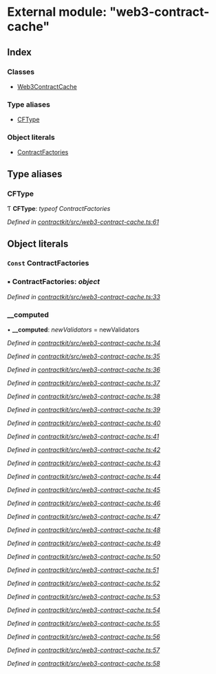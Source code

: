 # External module: "web3-contract-cache"

## Index

### Classes

* [Web3ContractCache](../classes/_web3_contract_cache_.web3contractcache.md)

### Type aliases

* [CFType](_web3_contract_cache_.md#cftype)

### Object literals

* [ContractFactories](_web3_contract_cache_.md#const-contractfactories)

## Type aliases

###  CFType

Ƭ **CFType**: *typeof ContractFactories*

*Defined in [contractkit/src/web3-contract-cache.ts:61](https://github.com/celo-org/celo-monorepo/blob/master/packages/contractkit/src/web3-contract-cache.ts#L61)*

## Object literals

### `Const` ContractFactories

### ▪ **ContractFactories**: *object*

*Defined in [contractkit/src/web3-contract-cache.ts:33](https://github.com/celo-org/celo-monorepo/blob/master/packages/contractkit/src/web3-contract-cache.ts#L33)*

###  __computed

• **__computed**: *newValidators* = newValidators

*Defined in [contractkit/src/web3-contract-cache.ts:34](https://github.com/celo-org/celo-monorepo/blob/master/packages/contractkit/src/web3-contract-cache.ts#L34)*

*Defined in [contractkit/src/web3-contract-cache.ts:35](https://github.com/celo-org/celo-monorepo/blob/master/packages/contractkit/src/web3-contract-cache.ts#L35)*

*Defined in [contractkit/src/web3-contract-cache.ts:36](https://github.com/celo-org/celo-monorepo/blob/master/packages/contractkit/src/web3-contract-cache.ts#L36)*

*Defined in [contractkit/src/web3-contract-cache.ts:37](https://github.com/celo-org/celo-monorepo/blob/master/packages/contractkit/src/web3-contract-cache.ts#L37)*

*Defined in [contractkit/src/web3-contract-cache.ts:38](https://github.com/celo-org/celo-monorepo/blob/master/packages/contractkit/src/web3-contract-cache.ts#L38)*

*Defined in [contractkit/src/web3-contract-cache.ts:39](https://github.com/celo-org/celo-monorepo/blob/master/packages/contractkit/src/web3-contract-cache.ts#L39)*

*Defined in [contractkit/src/web3-contract-cache.ts:40](https://github.com/celo-org/celo-monorepo/blob/master/packages/contractkit/src/web3-contract-cache.ts#L40)*

*Defined in [contractkit/src/web3-contract-cache.ts:41](https://github.com/celo-org/celo-monorepo/blob/master/packages/contractkit/src/web3-contract-cache.ts#L41)*

*Defined in [contractkit/src/web3-contract-cache.ts:42](https://github.com/celo-org/celo-monorepo/blob/master/packages/contractkit/src/web3-contract-cache.ts#L42)*

*Defined in [contractkit/src/web3-contract-cache.ts:43](https://github.com/celo-org/celo-monorepo/blob/master/packages/contractkit/src/web3-contract-cache.ts#L43)*

*Defined in [contractkit/src/web3-contract-cache.ts:44](https://github.com/celo-org/celo-monorepo/blob/master/packages/contractkit/src/web3-contract-cache.ts#L44)*

*Defined in [contractkit/src/web3-contract-cache.ts:45](https://github.com/celo-org/celo-monorepo/blob/master/packages/contractkit/src/web3-contract-cache.ts#L45)*

*Defined in [contractkit/src/web3-contract-cache.ts:46](https://github.com/celo-org/celo-monorepo/blob/master/packages/contractkit/src/web3-contract-cache.ts#L46)*

*Defined in [contractkit/src/web3-contract-cache.ts:47](https://github.com/celo-org/celo-monorepo/blob/master/packages/contractkit/src/web3-contract-cache.ts#L47)*

*Defined in [contractkit/src/web3-contract-cache.ts:48](https://github.com/celo-org/celo-monorepo/blob/master/packages/contractkit/src/web3-contract-cache.ts#L48)*

*Defined in [contractkit/src/web3-contract-cache.ts:49](https://github.com/celo-org/celo-monorepo/blob/master/packages/contractkit/src/web3-contract-cache.ts#L49)*

*Defined in [contractkit/src/web3-contract-cache.ts:50](https://github.com/celo-org/celo-monorepo/blob/master/packages/contractkit/src/web3-contract-cache.ts#L50)*

*Defined in [contractkit/src/web3-contract-cache.ts:51](https://github.com/celo-org/celo-monorepo/blob/master/packages/contractkit/src/web3-contract-cache.ts#L51)*

*Defined in [contractkit/src/web3-contract-cache.ts:52](https://github.com/celo-org/celo-monorepo/blob/master/packages/contractkit/src/web3-contract-cache.ts#L52)*

*Defined in [contractkit/src/web3-contract-cache.ts:53](https://github.com/celo-org/celo-monorepo/blob/master/packages/contractkit/src/web3-contract-cache.ts#L53)*

*Defined in [contractkit/src/web3-contract-cache.ts:54](https://github.com/celo-org/celo-monorepo/blob/master/packages/contractkit/src/web3-contract-cache.ts#L54)*

*Defined in [contractkit/src/web3-contract-cache.ts:55](https://github.com/celo-org/celo-monorepo/blob/master/packages/contractkit/src/web3-contract-cache.ts#L55)*

*Defined in [contractkit/src/web3-contract-cache.ts:56](https://github.com/celo-org/celo-monorepo/blob/master/packages/contractkit/src/web3-contract-cache.ts#L56)*

*Defined in [contractkit/src/web3-contract-cache.ts:57](https://github.com/celo-org/celo-monorepo/blob/master/packages/contractkit/src/web3-contract-cache.ts#L57)*

*Defined in [contractkit/src/web3-contract-cache.ts:58](https://github.com/celo-org/celo-monorepo/blob/master/packages/contractkit/src/web3-contract-cache.ts#L58)*
